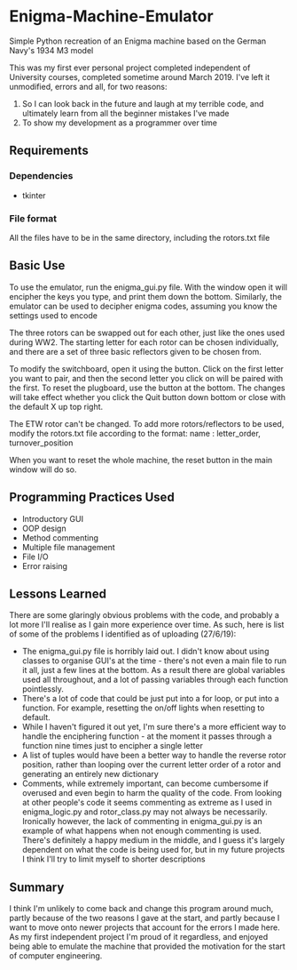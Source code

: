 # Enigma-Machine-Emulator
Simple Python recreation of an Enigma machine based on the German Navy's 1934 M3 model

This was my first ever personal project completed independent of University courses, completed sometime around March 2019. I've left it unmodified, errors and all, for two reasons:

1. So I can look back in the future and laugh at my terrible code, and ultimately learn from all the beginner mistakes I've made
2. To show my development as a programmer over time

## Requirements
### Dependencies
- tkinter

### File format
All the files have to be in the same directory, including the rotors.txt file

## Basic Use

To use the emulator, run the enigma_gui.py file. With the window open it will encipher the keys you type, and print them down the bottom. Similarly, the emulator can be used to decipher enigma codes, assuming you know the settings used to encode

The three rotors can be swapped out for each other, just like the ones used during WW2. The starting letter for each rotor can be chosen individually, and there are a set of three basic reflectors given to be chosen from. 

To modify the switchboard, open it using the button. Click on the first letter you want to pair, and then the second letter you click on will be paired with the first. To reset the plugboard, use the button at the bottom. The changes will take effect whether you click the Quit button down bottom or close with the default X up top right. 

The ETW rotor can't be changed. To add more rotors/reflectors to be used, modify the rotors.txt file according to the format:
  name : letter_order, turnover_position
  
When you want to reset the whole machine, the reset button in the main window will do so.

## Programming Practices Used
- Introductory GUI
- OOP design
- Method commenting
- Multiple file management
- File I/O
- Error raising

## Lessons Learned

There are some glaringly obvious problems with the code, and probably a lot more I'll realise as I gain more experience over time. As such, here is list of some of the problems I identified as of uploading (27/6/19):

- The enigma_gui.py file is horribly laid out. I didn't know about using classes to organise GUI's at the time - there's not even a main file to run it all, just a few lines at the bottom. As a result there are global variables used all throughout, and a lot of passing variables through each function pointlessly. 
- There's a lot of code that could be just put into a for loop, or put into a function. For example, resetting the on/off lights when resetting to default.
- While I haven't figured it out yet, I'm sure there's a more efficient way to handle the enciphering function - at the moment it passes through a function nine times just to encipher a single letter
- A list of tuples would have been a better way to handle the reverse rotor position, rather than looping over the current letter order of a rotor and generating an entirely new dictionary
- Comments, while extremely important, can become cumbersome if overused and even begin to harm the quality of the code. From looking at other people's code it seems commenting as extreme as I used in enigma_logic.py and rotor_class.py may not always be necessarily. Ironically however, the lack of commenting in enigma_gui.py is an example of what happens when not enough commenting is used. There's definitely a happy medium in the middle, and I guess it's largely dependent on what the code is being used for, but in my future projects I think I'll try to limit myself to shorter descriptions

## Summary

I think I'm unlikely to come back and change this program around much, partly because of the two reasons I gave at the start, and partly because I want to move onto newer projects that account for the errors I made here. As my first independent project I'm proud of it regardless, and enjoyed being able to emulate the machine that provided the motivation for the start of computer engineering.
